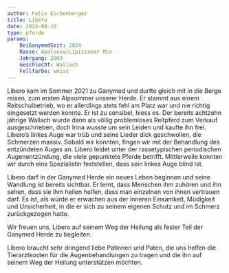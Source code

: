 ```yaml
---
author: Felix Eichenberger
title: Libero
date: 2024-08-16
type: pferde
params:
    BeiGanymedSeit: 2024
    Rasse: Apaloosa/Lipizzaner Mix
    Jahrgang: 2003
    Geschlecht: Wallach
    Fellfarbe: weiss
---
```


Libero kam im Sommer 2021 zu Ganymed und durfte gleich mit in die Berge reisen, zum ersten Alpsommer unserer Herde. Er stammt aus einem Reitschulbetrieb, wo er allerdings stets fehl am Platz war und nie richtig eingesetzt werden konnte. Er ist zu sensibel, hiess es. Der bereits achtzehn jährige Wallach wurde dann als völlig problemloses Reitpferd zum Verkauf ausgeschrieben, doch Irina wusste um sein Leiden und kaufte ihn frei. Libero’s linkes Auge war trüb und seine Lieder dick geschwollen, die Schmerzen massiv. Sobald wir konnten, fingen wir mit der Behandlung des entzündeten Auges an. Libero leidet unter der rassetypischen periodischen Augenentzündung, die viele gepunktete Pferde betrifft. Mittlerweile konnten wir durch eine Spezialistin feststellen, dass sein linkes Auge blind ist.

Libero darf in der Ganymed Herde ein neues Leben beginnen und seine Wandlung ist bereits sichtbar. Er lernt, dass Menschen ihm zuhören und ihn sehen, dass sie ihm heilen helfen, dass man einzelnen von ihnen vertrauen darf. Es ist, als würde er erwachen aus der inneren Einsamkeit, Müdigkeit und Unsicherheit, in die er sich zu seinem eigenen Schutz und im Schmerz zurückgezogen hatte.

Wir freuen uns, Libero auf seinem Weg der Heilung als fester Teil der Ganymed Herde zu begleiten.

Libero braucht sehr dringend liebe Patinnen und Paten, die uns helfen die Tierarztkosten für die Augenbehandlungen zu tragen und die ihn auf seinem Weg der Heilung unterstützen möchten.
